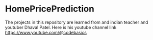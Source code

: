 # HomePricePrediction
The projects in this repository are learned from and indian teacher and youtuber Dhaval Patel. Here is his youtube channel link  https://www.youtube.com/@codebasics
